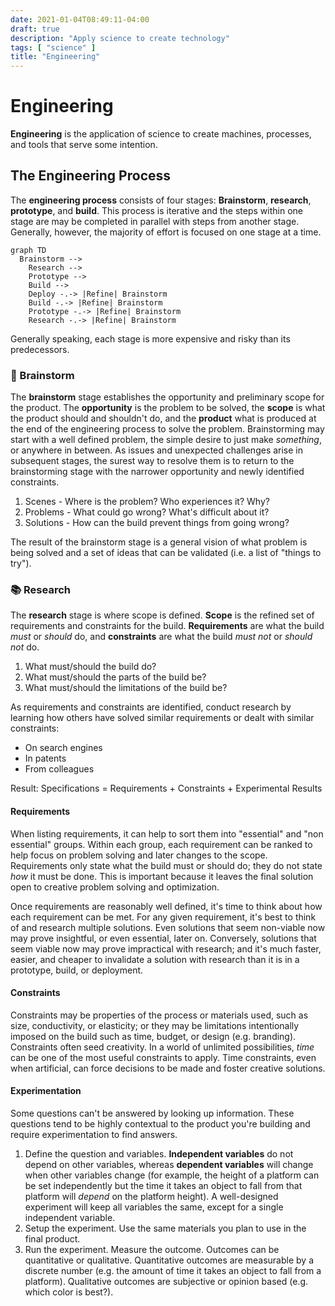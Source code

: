 ```yaml
---
date: 2021-01-04T08:49:11-04:00
draft: true
description: "Apply science to create technology"
tags: [ "science" ]
title: "Engineering"
---
```


<!-- TODO: Tag engineering articles before removing draft: true -->

# Engineering

**Engineering** is the application of science to create machines, processes, and tools that serve some intention.

## The Engineering Process

The **engineering process** consists of four stages: **Brainstorm**, **research**, **prototype**, and **build**. This process is iterative and the steps within one stage are may be completed in parallel with steps from another stage. Generally, however, the majority of effort is focused on one stage at a time.

```mermaid
graph TD
  Brainstorm --> 
	Research --> 
	Prototype --> 
	Build --> 
	Deploy -.-> |Refine| Brainstorm
	Build -.-> |Refine| Brainstorm
	Prototype -.-> |Refine| Brainstorm
	Research -.-> |Refine| Brainstorm
```

Generally speaking, each stage is more expensive and risky than its predecessors. <!-- TODO: Pull in KSU talk content -->

### 🧠 Brainstorm

The **brainstorm** stage establishes the opportunity and preliminary scope for the product. The **opportunity** is the problem to be solved, the **scope** is what the product should and shouldn't do, and the **product** what is produced at the end of the engineering process to solve the problem. Brainstorming may start with a well defined problem, the simple desire to just make _something_, or anywhere in between. As issues and unexpected challenges arise in subsequent stages, the surest way to resolve them is to return to the brainstorming stage with the narrower opportunity and newly identified constraints.

1. Scenes - Where is the problem? Who experiences it? Why?
2. Problems - What could go wrong? What's difficult about it?
3. Solutions - How can the build prevent things from going wrong?

The result of the brainstorm stage is a general vision of what problem is being solved and a set of ideas that can be validated (i.e. a list of "things to try").

### 📚 Research

The **research** stage is where scope is defined. **Scope** is the refined set of requirements and constraints for the build. **Requirements** are what the build _must_ or _should_ do, and **constraints** are what the build _must not_ or _should not_ do.

1. What must/should the build do? 
2. What must/should the parts of the build be?
3. What must/should the limitations of the build be?

As requirements and constraints are identified, conduct research by learning how others have solved similar requirements or dealt with similar constraints:

* On search engines
* In patents
* From colleagues


Result: Specifications = Requirements + Constraints + Experimental Results

#### Requirements

When listing requirements, it can help to sort them into "essential" and "non essential" groups. Within each group, each requirement can be ranked to help focus on problem solving and later changes to the scope. Requirements only state what the build must or should do; they do not state _how_ it must be done. This is important because it leaves the final solution open to creative problem solving and optimization.

Once requirements are reasonably well defined, it's time to think about how each requirement can be met. For any given requirement, it's best to think of and research multiple solutions. Even solutions that seem non-viable now may prove insightful, or even essential, later on. Conversely, solutions that seem viable now may prove impractical with research; and it's much faster, easier, and cheaper to invalidate a solution with research than it is in a prototype, build, or deployment.

<!-- Todo: Requirements process diagram -->

#### Constraints

Constraints may be properties of the process or materials used, such as size, conductivity, or elasticity; or they may be limitations intentionally imposed on the build such as time, budget, or design (e.g. branding). Constraints often seed creativity. In a world of unlimited possibilities, _time_ can be one of the most useful constraints to apply. Time constraints, even when artificial, can force decisions to be made and foster creative solutions.

#### Experimentation

Some questions can't be answered by looking up information. These questions tend to be highly contextual to the product you're building and require experimentation to find answers. 

1. Define the question and variables. **Independent variables** do not depend on other variables, whereas **dependent variables** will change when other variables change (for example, the height of a platform can be set independently but the time it takes an object to fall from that platform will _depend_ on the platform height). A well-designed experiment will keep all variables the same, except for a single independent variable.
2. Setup the experiment. Use the same materials you plan to use in the final product.
3. Run the experiment. Measure the outcome. Outcomes can be quantitative or qualitative. Quantitative outcomes are measurable by a discrete number (e.g. the amount of time it takes an object to fall from a platform). Qualitative outcomes are subjective or opinion based (e.g. which color is best?).

